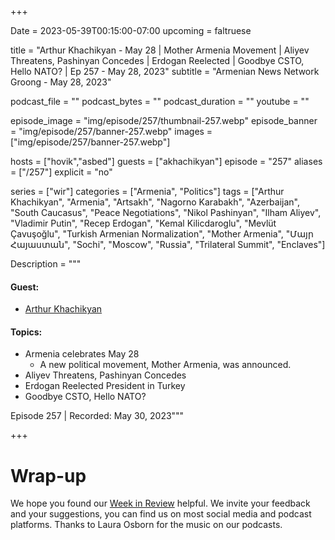 +++

Date = 2023-05-39T00:15:00-07:00
upcoming = faltruese

title = "Arthur Khachikyan - May 28 | Mother Armenia Movement | Aliyev Threatens, Pashinyan Concedes | Erdogan Reelected | Goodbye CSTO, Hello NATO? | Ep 257 - May 28, 2023"
subtitle = "Armenian News Network Groong - May 28, 2023"

podcast_file = ""
podcast_bytes = ""
podcast_duration = ""
youtube = ""

episode_image = "img/episode/257/thumbnail-257.webp"
episode_banner = "img/episode/257/banner-257.webp"
images = ["img/episode/257/banner-257.webp"]

hosts = ["hovik","asbed"]
guests = ["akhachikyan"]
episode = "257"
aliases = ["/257"]
explicit = "no"

series = ["wir"]
categories = ["Armenia", "Politics"]
tags = ["Arthur Khachikyan", "Armenia", "Artsakh", "Nagorno Karabakh", "Azerbaijan", "South Caucasus", "Peace Negotiations", "Nikol Pashinyan", "Ilham Aliyev", "Vladimir Putin", "Recep Erdogan", "Kemal Kilicdaroglu", "Mevlüt Çavuşoğlu", "Turkish Armenian Normalization", "Mother Armenia", "Մայր Հայաստան", "Sochi", "Moscow", "Russia", "Trilateral Summit", "Enclaves"]

Description = """

#### Guest:

* [Arthur Khachikyan](/guest/akhachikyan)

#### Topics:
* Armenia celebrates May 28
    * A new political movement, Mother Armenia, was announced.
* Aliyev Threatens, Pashinyan Concedes
* Erdogan Reelected President in Turkey
* Goodbye CSTO, Hello NATO?


Episode 257 | Recorded: May 30, 2023"""

+++



# Wrap-up

We hope you found our [Week in Review](/series/wir) helpful. We invite your feedback and your suggestions, you can find us on most social media and podcast platforms. Thanks to Laura Osborn for the music on our podcasts.

